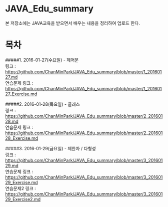 # JAVA_Edu_summary  
본 저장소에는 JAVA교육을 받으면서 배우는 내용을 정리하여 업로드 한다.  

# 목차  
#####1. 2016-01-27(수요일) - 제어문  
링크 : https://github.com/ChanMinPark/JAVA_Edu_summary/blob/master/1_20160127.md  
연습문제 링크 : https://github.com/ChanMinPark/JAVA_Edu_summary/blob/master/1_20160127_Exercise.md  

#####2. 2016-01-28(목요일) - 클래스  
링크 : https://github.com/ChanMinPark/JAVA_Edu_summary/blob/master/2_20160128.md  
연습문제 링크 : https://github.com/ChanMinPark/JAVA_Edu_summary/blob/master/2_20160128_Exercise.md  

#####3. 2016-01-29(금요일) - 제한자 / 다형성  
링크 : https://github.com/ChanMinPark/JAVA_Edu_summary/blob/master/3_20160129.md  
연습문제 링크 : https://github.com/ChanMinPark/JAVA_Edu_summary/blob/master/3_20160129_Exercise.md  
연습문제2 링크 : https://github.com/ChanMinPark/JAVA_Edu_summary/blob/master/3_20160129_Exercise2.md  

